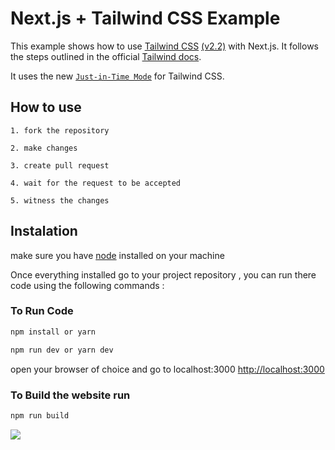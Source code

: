 # Next.js + Tailwind CSS Example

This example shows how to use [Tailwind CSS](https://tailwindcss.com/) [(v2.2)](https://blog.tailwindcss.com/tailwindcss-2-2) with Next.js. It follows the steps outlined in the official [Tailwind docs](https://tailwindcss.com/docs/guides/nextjs).

It uses the new [`Just-in-Time Mode`](https://tailwindcss.com/docs/just-in-time-mode) for Tailwind CSS.

## How to use

`1. fork the repository ` 

`2. make changes`

`3. create pull request`

`4. wait for the request to be accepted`

`5. witness the changes`
## Instalation 

 make sure you have [node](https://nodejs.org/) installed on your machine 

Once everything installed go to your project repository , you can run there code using the following commands :



### To Run Code

```bash
npm install or yarn

npm run dev or yarn dev
```

open your browser of choice and go to localhost:3000 [http://localhost:3000](http://localhost:3000)

### To Build the website run 

```bash
npm run build
```

<a href="https://github.com/house-of-wizards/website/graphs/contributors">
  <img src="https://contrib.rocks/image?repo=house-of-wizards/website" />
</a>

